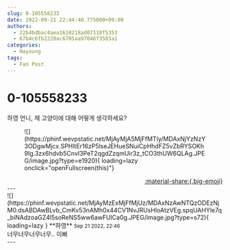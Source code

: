 ```yaml
---
slug: 0-105558233
date: 2022-09-21 22:44:40.775000+09:00
authors:
  - 22b4bdbac4aea1610218ad07110f5353
  - 67b4c6fb2220ac6705aa97046f3503a1
categories:
  - Hayoung
tags:
  - Fan Post
---
```


# 0-105558233

<div class="post-container" markdown="1">
<div class="content-container md-sidebar__scrollwrap" markdown="1">

하영 언니, 제 고양이에 대해 어떻게 생각하세요? 
<figure markdown="1">
![](https://phinf.wevpstatic.net/MjAyMjA5MjFfMTIy/MDAxNjYzNzY3ODgwMjcx.SPHltEr16zP5lseJEHueSNuiCpHhdFZ5vZbRYSOKh9Ig.3zx6hdvb5CnvI3PeT2qgdZzqmUir3z_tCO3thUW6QLAg.JPEG/image.jpg?type=e1920){ loading=lazy onclick="openFullscreen(this)"}
</figure>


</div>
</div>

<div style="text-align: right;" markdown="1">
<a href="https://weverse.io/fromis9/fanpost/0-105558233" style="text-align: right;">:material-share:{.big-emoji}</a>
</div>
---

<div class="comments-container md-sidebar__scrollwrap" markdown="1">
<div class="comment" markdown="1">
<div class='id-container' markdown="1">
![](https://phinf.wevpstatic.net/MjAyMzExMjFfMjUz/MDAxNzAwNTQzODEzNjM0.dsABDAwBLvb_CmKv53nAMh0x44CV1NvJRUsHloAtzVEg.spqUAHYle7q_biNAdzoaGZ4l5soReNS5ww6awFUlCa0g.JPEG/image.jpg?type=s72){ loading=lazy }
**<span class="artist">하영</span>** <small>Sep 21 2022, 22:46</small><br>
</div>
<div class='comment-body' markdown="1">
너무너무너무너무.. 이뻐
</div>
</div>
</div>
---
